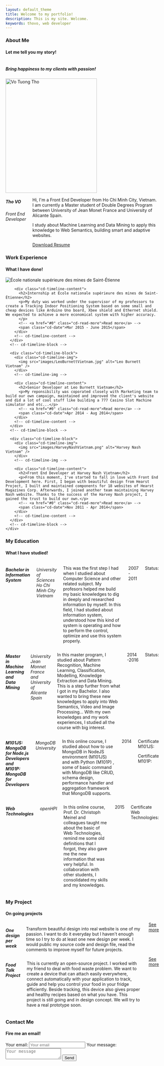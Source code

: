```yaml
---
layout: default_theme
title: Welcome to my portfolio!
description: This is my site. Welcome.
keywords: thovo, web developer
---
```

<!-- <section id="information" class="content">
  <div class="row">
    <h1 class="mvl">Tho VO</h1>
    <h2 class="mvl">Develop web with passion!</h2>
  </div>
</section> -->

<!-- About Me -->
<section id="about" class="content">
  <div class="row">
    <div class="row header">
      <h3 class="section-header">About
        <span>Me</span>
      </h3>
      <h4 class="section-subheader">Let me tell you my story!</h4>
    </div>
    <div class="row">
      <div class="large-4 medium-12  small-12 columns">
        <h5 class="my-quote">
          Bring happiness to my clients with passion!
        </h5>
        <div class="row social">
          <a href="https://www.facebook.com/tvotuong" targert="_blank"><i class="fa fa-facebook-square"></i></a>
          <a href="https://twitter.com/tho_vo" targert="_blank"><i class="fa fa-twitter-square"></i></a>
          <a href="https://plus.google.com/+ThọVõTường" targert="_blank"><i class="fa fa-google-plus-square"></i></a>
          <a href="https://www.linkedin.com/in/thovotuong" targert="_blank"><i class="fa fa-linkedin-square"></i></a>
        </div>
      </div>
      <div class="large-4 medium-12  small-12 columns">
        <img src="/images/avatar.jpg" alt="Vo Tuong Tho" class="avatar" width="300" height="374" />
      </div>
      <div class="large-4 medium-12  small-12 columns">
        <div class="row title">
          <h5 class="name">Tho VO</h5>
          <h6 class="job">Front End Developer</h6>
        </div>
        <div class="row story">
          <p>Hi, I'm a Front End Developer from Ho Chi Minh City, Vietnam. I am currently a Master student of Double Degrees Program between University of Jean Monet France and University of Alicante Spain.</p>
          <p>I study about Machine Learning and Data Mining to apply this knowledge to Web Semantics, building smart and adaptive websites.</p>
          <a class="download button radius" href="/resources/ThoVO-CurriculumVitae.pdf"><i class="fa fa-download"></i> Download Resume</a>
        </div>
      </div>
    </div>
  </div>
</section>

<!-- Work Experience -->
<section id="works" class="content">
  <div class="row">
    <div class="row header">
      <h3 class="section-header">Work
        <span>Experience</span>
      </h3>
      <h4 class="section-subheader">What I have done!</h4>
    </div>
    <div id="cd-timeline" class="cd-container">
      <div class="cd-timeline-block">
        <div class="cd-timeline-img">
          <img src="images/MinesSaintEtienne.png" alt="École nationale supérieure des mines de Saint-Étienne" />
        </div>
        <!-- cd-timeline-img -->

        <div class="cd-timeline-content">
          <h2>Internship at École nationale supérieure des mines de Saint-Étienne</h2>
          <p>My duty was worked under the supervisor of my professors to create a Tracking Indoor Positioning System based on some small and cheap devices like Arduino Uno board, Xbee shield and Ethernet shield. We expected to achieve a more economical system with higher accuracy.
          </p>
          <!-- <a href="#0" class="cd-read-more">Read more</a> -->
          <span class="cd-date">Mar 2015 - June 2015</span>
        </div>
        <!-- cd-timeline-content -->
      </div>
      <!-- cd-timeline-block -->

      <div class="cd-timeline-block">
        <div class="cd-timeline-img">
          <img src="images/LeoBurnettVietnam.jpg" alt="Leo Burnett Vietnam" />
        </div>
        <!-- cd-timeline-img -->

        <div class="cd-timeline-content">
          <h2>Senior Developer at Leo Burnett Vietnam</h2>
          <p>My reponsibility was coporated closely with Marketing team to build our own campaign, maintained and improved the client's website and did a lot of cool stuff like building a 777 Casino Slot Machine simulator and etc...</p>
          <!-- <a href="#0" class="cd-read-more">Read more</a> -->
          <span class="cd-date">Apr 2014 - Aug 2014</span>
        </div>
        <!-- cd-timeline-content -->
      </div>
      <!-- cd-timeline-block -->

      <div class="cd-timeline-block">
        <div class="cd-timeline-img">
          <img src="images/HarveyNashVietnam.png" alt="Harvey Nash Vietnam" />
        </div>
        <!-- cd-timeline-img -->

        <div class="cd-timeline-content">
          <h2>Front End Developer at Harvey Nash Vietnam</h2>
          <p>From this moment, I've started to fall in love with Front End Development here. First, I began with beautiful design from Hearst Project, I built and maintained components for 18 websites of Hearst Magazines Corp. Afterwards, I joined another team maintaining Harvey Nash website. Thanks to the success of the Harvey Nash project, I gained the trust to build our own.</p>
          <!-- <a href="#0" class="cd-read-more">Read more</a> -->
          <span class="cd-date">Nov 2011 - Apr 2014</span>
        </div>
        <!-- cd-timeline-content -->
      </div>
      <!-- cd-timeline-block -->
    </div>
  </div>
</section>

<!-- My Education -->
<section id="education" class="content">
  <div class="row">
    <div class="row header">
      <h3 class="section-header">My
        <span>Education</span>
      </h3>
      <h4 class="section-subheader">What I have studied!</h4>
    </div>
    <div class="row">
      <div class="large-6 medium-12 small-12 columns">
        <h5 class="education-title"><i class="fa fa-book"></i> Bachelor in Information System</h5>
        <h6 class="education-university"><i class="fa fa-university"></i> University of Sciences Ho Chi Minh City Vietnam</h6>
        <p class="education-description">
          This was the first step I had when I studied about Computer Science and other related subject. My profesors helped me build my basic knowledges to dig in deeply and researched information by myself. In this field, I had studied about information system, understood how this kind of system is operating and how to perform the control, optimize and use this system properly.
        </p>
        <p class="education-range">
          <i class="fa fa-calendar"></i> 2007 - 2011
        </p>
        <div class="education-status">
          <p>Status: <i class="fa fa-graduation-cap"></i></p>
        </div>
      </div>
      <div class="large-6 medium-12 small-12 columns">
        <h5 class="education-title"><i class="fa fa-book"></i> Master in Machine Learning and Data Mining</h5>
        <h6 class="education-university"><i class="fa fa-university"></i> University Jean Monnet France and University of Alicante Spain</h6>
        <p class="education-description">
          In this master program, I studied about Pattern Recognition, Machine Learning, Classification, Modelling, Knowledge Extraction and Data Mining. This is a step further from what I got in my Bachelor. I also wanted to bring these new knowledges to apply into Web Semantics, Video and Image Processing... With my own knowledges and my work experiences, I studied all the course with big interest.
        </p>
        <p class="education-range">
          <i class="fa fa-calendar"></i> 2014-2016
        </p>
        <div class="education-status">
          <p>Status: <i class="fa fa-spinner fa-spin"></i></p>
        </div>
      </div>
    </div>
    <div class="row">
      <div class="large-6 medium-12 small-12 columns">
        <h5 class="education-title"><i class="fa fa-book"></i> M101JS: MongoDB for Node.js Developers and M101P: MongoDB for Developers</h5>
        <h6 class="education-university"><i class="fa fa-university"></i> MongoDB University <a href="https://university.mongodb.com/"><i class="fa fa-external-link"></i></a></h6>
        <p class="education-description">
          In this online course, I studied about how to use MongoDB in NodeJS environment (M101JS) and with Python (M101P) , some of basic command with MongoDB like CRUD, schema design, performance handler and aggregation framework that MongoDB supports.
        </p>
        <p class="education-range">
          <i class="fa fa-calendar"></i> 2014
        </p>
        <div class="education-certificate">
          <p>Certificate M101JS: <a href="/resources/Certificate_M101JS.pdf"><i class="fa fa-download "></i></a></p>
          <p>Certificate M101P: <a href="/resources/Certificate_M101P.pdf"><i class="fa fa-download "></i></a></p>
        </div>
      </div>
      <div class="large-6 medium-12 small-12 columns">
        <h5 class="education-title"><i class="fa fa-book"></i> Web Technologies</h5>
        <h6 class="education-university"><i class="fa fa-university"></i> openHPI <a href="https://open.hpi.de"> <i class="fa fa-external-link"></i></a></h6>
        <p class="education-description">
          In this online course, Prof. Dr. Christoph Meinel and colleagues taught me about the basic of Web Technologies, remind me some old definitions that I forgot, they also gave me the new information that was very helpful. In collaboration with other students, I consolidated my skills and my knowledges.
        </p>
        <p class="education-range">
          <i class="fa fa-calendar"></i> 2015
        </p>
        <div class="education-certificate">
          <p>Certificate Web Technologies: <a href="/resources/Certificate_WebTechnologies.pdf"><i class="fa fa-download "></i></a></p>
        </div>
      </div>
    </div>
  </div>
</section>

<!-- My project -->
<section id="project" class="content">
  <div class="row">
    <div class="row header">
      <h3 class="section-header">My
        <span>Project</span>
      </h3>
      <h4 class="section-subheader">On going projects</h4>
    </div>
  </div>
  <div class="row">
    <div class="large-6 medium-12 small-12 columns">
      <h5 class="project-title"><i class="fa fa-mouse-pointer"></i> One design per week</h5>
      <p class="project-description">
        Transform beautiful design into real website is one of my passion. I want to do it everyday but I haven't enough time so I try to do at least one new design per week. I would public my source code and design file, read the comments to improve myself for future projects.
      </p>
      <div class="project-links">
        <a href="#">See more <i class="fa fa-external-link"></i></a>
      </div>
    </div>
    <div class="large-6 medium-12 small-12 columns">
      <h5 class="project-title"><i class="fa fa-opencart"></i> Food Talk Project</h5>
      <p class="project-description">
        This is currently an open-source project. I worked with my friend to deal with food waste problem. We want to create a device that can attach easily everywhere, connect automatically with your application to track, guide and help you control your food in your fridge efficiently. Beside tracking, this device also gives proper and healthy recipes based on what you have. This project is still going and in design concept. We will try to have a real prototype soon.
      </p>
      <div class="project-links">
        <a href="http://foodtalkproject.github.io/">See more <i class="fa fa-external-link"></i></a>
      </div>
    </div>
  </div>
</section>

<!-- Contact me -->
<section id="contact" class="content">
  <div class="row">
    <div class="row header">
      <h3 class="section-header">Contact
        <span>Me</span>
      </h3>
      <h4 class="section-subheader">Fire me an email!</h4>
    </div>
  </div>
  <div class="row">
    <div class="form">
      <form action="http://formspree.io/votuongtho@gmail.com">
        <label for="_replyto">Your email:</label>
      <input class="" type="email" name="_replyto" placeholder="Your email">
      <label for="body">Your message:</label>
      <textarea class="" name="body" placeholder="Your message"></textarea>
      <input type="submit" value="Send" class="button radius tiny"></input>
    </form>
    </div>
  </div>
</section>
